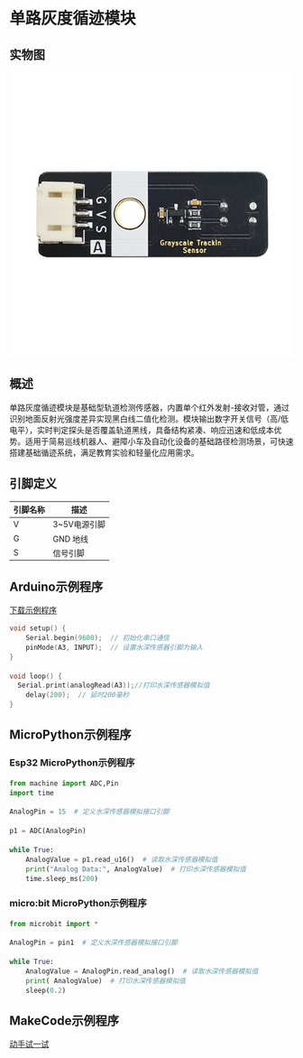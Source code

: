 # 单路灰度循迹模块

## 实物图

![单路灰度循迹模块实物图](picture/single_channel_grayscale_tracking.jpg)

## 概述

单路灰度循迹模块是基础型轨道检测传感器，内置单个红外发射-接收对管，通过识别地面反射光强度差异实现黑白线二值化检测。模块输出数字开关信号（高/低电平），实时判定探头是否覆盖轨道黑线，具备结构紧凑、响应迅速和低成本优势。适用于简易巡线机器人、避障小车及自动化设备的基础路径检测场景，可快速搭建基础循迹系统，满足教育实验和轻量化应用需求。

## 引脚定义

| 引脚名称 | 描述       |
| ---- | -------- |
| V    | 3~5V电源引脚 |
| G    | GND 地线   |
| S  | 信号引脚  |

## Arduino示例程序

<a href="zh-cn\ph2.0_sensors\sensors\water_depth_sensor\water_depth_sensor.zip" download>下载示例程序</a>

```c++
void setup() {
    Serial.begin(9600);  // 初始化串口通信
    pinMode(A3, INPUT);  // 设置水深传感器引脚为输入
}

void loop() {
  Serial.print(analogRead(A3));//打印水深传感器模拟值
    delay(200);  // 延时200毫秒
}
```

## MicroPython示例程序

### Esp32 MicroPython示例程序

```python
from machine import ADC,Pin
import time

AnalogPin = 15  # 定义水深传感器模拟接口引脚

p1 = ADC(AnalogPin)
      
while True:
    AnalogValue = p1.read_u16()  # 读取水深传感器模拟值
    print("Analog Data:", AnalogValue)  # 打印水深传感器模拟值
    time.sleep_ms(200)
```

### micro:bit MicroPython示例程序

```python
from microbit import *

AnalogPin = pin1  # 定义水深传感器模拟接口引脚

while True:
    AnalogValue = AnalogPin.read_analog()  # 读取水深传感器模拟值
    print( AnalogValue)  # 打印水深传感器模拟值
    sleep(0.2)
```

## MakeCode示例程序

<a href="https://makecode.microbit.org/_e1XeY08vy2kx">动手试一试</a>
